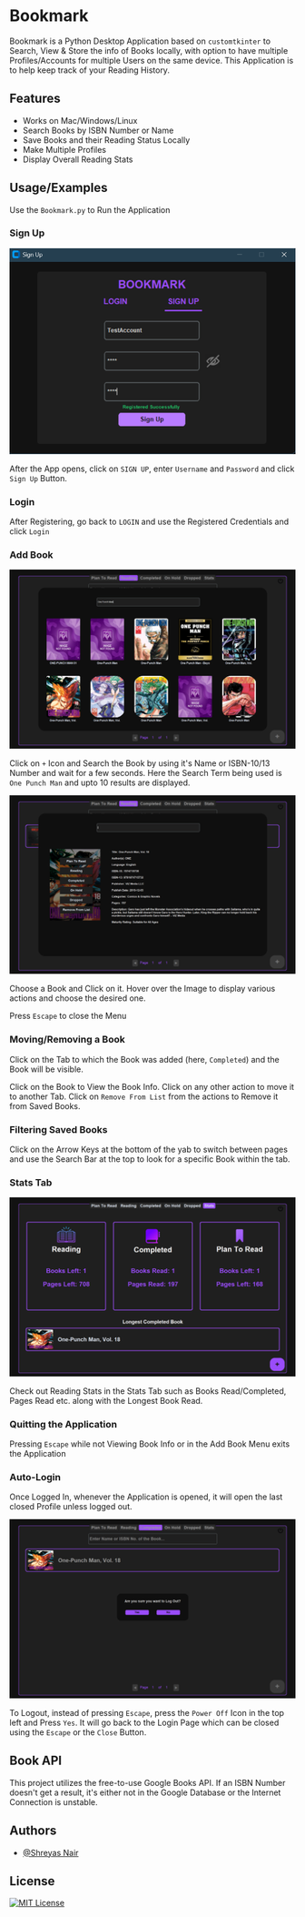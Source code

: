 
# Bookmark

Bookmark is a Python Desktop Application based on `customtkinter` to Search, View & Store the info of Books locally, with option to have multiple Profiles/Accounts for multiple Users on the same device.
This Application is to help keep track of your Reading History.
## Features

- Works on Mac/Windows/Linux
- Search Books by ISBN Number or Name
- Save Books and their Reading Status Locally
- Make Multiple Profiles
- Display Overall Reading Stats

## Usage/Examples

Use the `Bookmark.py` to Run the Application

### Sign Up

![Sign Up Demo](https://github.com/KillerRebooted/Bookmark/blob/main/README%20Images/Sign%20Up%20Demo.png)

After the App opens, click on `SIGN UP`, enter `Username` and `Password` and click `Sign Up` Button.

### Login

After Registering, go back to `LOGIN` and use the Registered Credentials and click `Login`

### Add Book

![Add Book Demo](https://github.com/KillerRebooted/Bookmark/blob/main/README%20Images/Add%20Book%20Demo.png)

Click on `+` Icon and Search the Book by using it's Name or ISBN-10/13 Number and wait for a few seconds. Here the Search Term being used is `One Punch Man` and upto 10 results are displayed.

![Book Actions Demo](https://github.com/KillerRebooted/Bookmark/blob/main/README%20Images/Book%20Actions%20Demo.png)

Choose a Book and Click on it. Hover over the Image to display various actions and choose the desired one.

Press `Escape` to close the Menu

### Moving/Removing a Book

Click on the Tab to which the Book was added (here, `Completed`) and the Book will be visible.

Click on the Book to View the Book Info. Click on any other action to move it to another Tab. Click on `Remove From List` from the actions to Remove it from Saved Books.

### Filtering Saved Books

Click on the Arrow Keys at the bottom of the yab to switch between pages and use the Search Bar at the top to look for a specific Book within the tab.

### Stats Tab

![Stats Tab Demo](https://github.com/KillerRebooted/Bookmark/blob/main/README%20Images/Stats%20Tab%20Demo.png)

Check out Reading Stats in the Stats Tab such as Books Read/Completed, Pages Read etc. along with the Longest Book Read.

### Quitting the Application

Pressing `Escape` while not Viewing Book Info or in the Add Book Menu exits the Application

### Auto-Login

Once Logged In, whenever the Application is opened, it will open the last closed Profile unless logged out.

![Logout Demo](https://github.com/KillerRebooted/Bookmark/blob/main/README%20Images/Logout%20Demo.png)

To Logout, instead of pressing `Escape`, press the `Power Off` Icon in the top left and Press `Yes`. It will go back to the Login Page which can be closed using the `Escape` or the `Close` Button.

## Book API

This project utilizes the free-to-use Google Books API. If an ISBN Number doesn't get a result, it's either not in the Google Database or the Internet Connection is unstable.

## Authors

- [@Shreyas Nair](https://www.github.com/KillerRebooted)

## License

[![MIT License](https://img.shields.io/badge/License-MIT-green.svg)](https://choosealicense.com/licenses/mit/)
